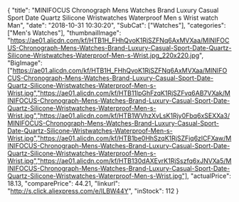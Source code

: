 {
	"title": "MINIFOCUS Chronograph Mens Watches Brand Luxury Casual Sport Date Quartz Silicone Wristwatches Waterproof Men s Wrist watch Man",
	"date": "2018-10-31 10:30:20",
	"SubCat": ["Watches"],
	"categories": ["Men's Watches"],
	"thumbnailImage": "https://ae01.alicdn.com/kf/HTB1H_FHhQvoK1RjSZFNq6AxMVXaa/MINIFOCUS-Chronograph-Mens-Watches-Brand-Luxury-Casual-Sport-Date-Quartz-Silicone-Wristwatches-Waterproof-Men-s-Wrist.jpg_220x220.jpg",
	"BigImage": ["https://ae01.alicdn.com/kf/HTB1H_FHhQvoK1RjSZFNq6AxMVXaa/MINIFOCUS-Chronograph-Mens-Watches-Brand-Luxury-Casual-Sport-Date-Quartz-Silicone-Wristwatches-Waterproof-Men-s-Wrist.jpg","https://ae01.alicdn.com/kf/HTB11lpGhFzqK1RjSZFvq6AB7VXak/MINIFOCUS-Chronograph-Mens-Watches-Brand-Luxury-Casual-Sport-Date-Quartz-Silicone-Wristwatches-Waterproof-Men-s-Wrist.jpg","https://ae01.alicdn.com/kf/HTB1WVhzXvLsK1Rjy0Fbq6xSEXXa3/MINIFOCUS-Chronograph-Mens-Watches-Brand-Luxury-Casual-Sport-Date-Quartz-Silicone-Wristwatches-Waterproof-Men-s-Wrist.jpg","https://ae01.alicdn.com/kf/HTB1be0HhSzqK1RjSZFjq6zlCFXaw/MINIFOCUS-Chronograph-Mens-Watches-Brand-Luxury-Casual-Sport-Date-Quartz-Silicone-Wristwatches-Waterproof-Men-s-Wrist.jpg","https://ae01.alicdn.com/kf/HTB130dAXEvrK1RjSszfq6xJNVXa5/MINIFOCUS-Chronograph-Mens-Watches-Brand-Luxury-Casual-Sport-Date-Quartz-Silicone-Wristwatches-Waterproof-Men-s-Wrist.jpg"],
	"actualPrice": 18.13,
	"comparePrice": 44.21,
	"linkurl": "http://s.click.aliexpress.com/e/ILBW44Y",
	"inStock": 112
}
